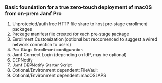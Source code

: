 ### Basic foundation for a true zero-touch deployment of macOS from on-prem Jamf Pro
1. Unprotected/auth free HTTP file share to host pre-stage enrollment packages
2. Package manifest file created for each pre-stage package
3. Enrollment Customization (optional but reccomended to suggest a wired network connection to users)
4. Pre-Stage Enrollment configuration
5. Jamf Connect Login (depending on IdP, may be optional)
6. DEPNotify
7. Jamf DEPNotify Starter Script
8. Optional/Environment dependent: FileVault
9. Optional/Environment dependent: macOSLAPS
